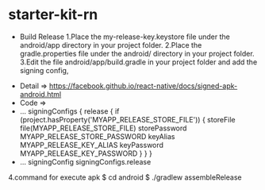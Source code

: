 # starter-kit-rn
* Build Release
1.Place the my-release-key.keystore file under the android/app directory in your project folder.
2.Place the gradle.properties file under the android/ directory in your project folder.
3.Edit the file android/app/build.gradle in your project folder and add the signing config,
- Detail => https://facebook.github.io/react-native/docs/signed-apk-android.html
- Code =>   
- ...
signingConfigs {
        release {
            if (project.hasProperty('MYAPP_RELEASE_STORE_FILE')) {
                storeFile file(MYAPP_RELEASE_STORE_FILE)
                storePassword MYAPP_RELEASE_STORE_PASSWORD
                keyAlias MYAPP_RELEASE_KEY_ALIAS
                keyPassword MYAPP_RELEASE_KEY_PASSWORD
            }
        }
    }
- ...
signingConfig signingConfigs.release

4.command for execute apk
$ cd android
$ ./gradlew assembleRelease
